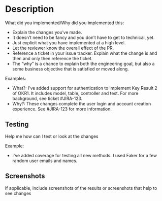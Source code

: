 # Description

What did you implemented/Why did you implemented this:

- Explain the changes you’ve made.
- It doesn’t need to be fancy and you don’t have to get to technical, yet.
- Just explicit what you have implemented at a high level.
- Let the reviewer know the overall effect of the PR.
- Reference a ticket in your issue tracker. Explain what the change is and then and only then reference the ticket.
- The “why” is a chance to explain both the engineering goal, but also a some business objective that is satisfied or moved along.

Examples:

- What?: I've added support for authentication to implement Key Result 2 of OKR1. It includes
  model, table, controller and test. For more background, see ticket #JIRA-123.
- Why?: These changes complete the user login and account creation experience. See #JIRA-123 for more information.

## Testing

Help me how can I test or look at the changes

Example:

- I've added coverage for testing all new methods. I used Faker for a few random user emails and names.

## Screenshots

If applicable, include screenshots of the results or screenshots that help to see changes
